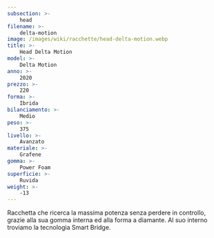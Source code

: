 ```yaml
---
subsection: >-
    head
filename: >-
    delta-motion
image: /images/wiki/racchette/head-delta-motion.webp
title: >-
    Head Delta Motion
model: >-
    Delta Motion
anno: >-
    2020
prezzo: >-
    220
forma: >-
    Ibrida
bilanciamento: >-
    Medio
peso: >-
    375
livello: >-
    Avanzato
materiale: >-
    Grafene
gomma: >-
    Power Foam
superficie: >-
    Ruvida
weight: >-
    -13
---
```

Racchetta che ricerca la massima potenza senza perdere in controllo, grazie alla sua gomma interna ed alla forma a diamante. Al suo interno troviamo la tecnologia Smart Bridge.